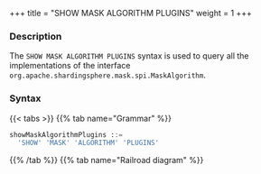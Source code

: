 +++
title = "SHOW MASK ALGORITHM PLUGINS"
weight = 1
+++

### Description

The `SHOW MASK ALGORITHM PLUGINS` syntax is used to query all the implementations of the interface `org.apache.shardingsphere.mask.spi.MaskAlgorithm`.

### Syntax

{{< tabs >}}
{{% tab name="Grammar" %}}
```sql
showMaskAlgorithmPlugins ::=
  'SHOW' 'MASK' 'ALGORITHM' 'PLUGINS'
```
{{% /tab %}}
{{% tab name="Railroad diagram" %}}
<iframe frameborder="0" name="diagram" id="diagram" width="100%" height="100%"></iframe>
{{% /tab %}}
{{< /tabs >}}

### Return Value Description

| Columns      | Description  |
|--------------|--------------|
| type         | type         |
| type_aliases | type aliases |
| description  | description  |

### Example

- Query all the implementations for `org.apache.shardingsphere.mask.spi.MaskAlgorithm` interface

```sql
SHOW MASK ALGORITHM PLUGINS
```

```sql
SHOW MASK ALGORITHM PLUGINS;
+------------------------------+--------------+-------------+
| type                         | type_aliases | description |
+------------------------------+--------------+-------------+
| MD5                          |              |             |
| KEEP_FIRST_N_LAST_M          |              |             |
| KEEP_FROM_X_TO_Y             |              |             |
| MASK_AFTER_SPECIAL_CHARS     |              |             |
| MASK_BEFORE_SPECIAL_CHARS    |              |             |
| MASK_FIRST_N_LAST_M          |              |             |
| MASK_FROM_X_TO_Y             |              |             |
| GENERIC_TABLE_RANDOM_REPLACE |              |             |
+------------------------------+--------------+-------------+
8 rows in set (0.13 sec)
```

### Reserved word

`SHOW`, `MASK`, `ALGORITHM`, `PLUGINS`

### Related links

- [Reserved word](/en/user-manual/shardingsphere-proxy/distsql/syntax/reserved-word/)
